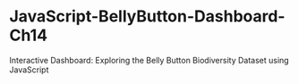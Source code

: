 # JavaScript-BellyButton-Dashboard-Ch14
Interactive Dashboard: Exploring the Belly Button Biodiversity Dataset using JavaScript
